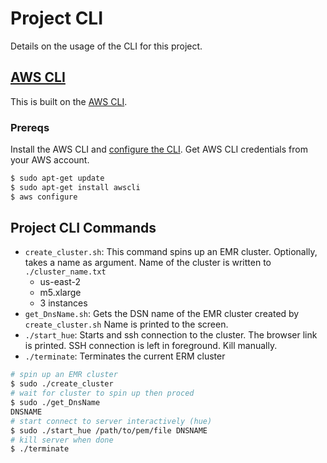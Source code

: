 # Project CLI

Details on the usage of the CLI for this project. 

## [AWS CLI](https://aws.amazon.com/cli/)

This is built on the [AWS CLI](https://docs.aws.amazon.com/cli/latest/userguide/cli-chap-install.html).

### Prereqs

Install the AWS CLI and [configure the CLI](https://docs.aws.amazon.com/cli/latest/userguide/cli-chap-configure.html). Get AWS CLI credentials from your AWS account.

```bash
$ sudo apt-get update
$ sudo apt-get install awscli
$ aws configure
```
## Project CLI Commands

* `create_cluster.sh`: This command spins up an EMR cluster. Optionally, takes a name as argument. 
Name of the cluster is written to `./cluster_name.txt`
  * us-east-2
  * m5.xlarge
  * 3 instances
* `get_DnsName.sh`: Gets the DSN name of the EMR cluster created by `create_cluster.sh` Name is printed to the screen.
* `./start_hue`: Starts and ssh connection to the cluster. The browser link is printed. SSH connection is left in foreground. Kill manually.
* `./terminate`: Terminates the current ERM cluster

```bash
# spin up an EMR cluster
$ sudo ./create_cluster
# wait for cluster to spin up then proced
$ sudo ./get_DnsName
DNSNAME
# start connect to server interactively (hue)
$ sudo ./start_hue /path/to/pem/file DNSNAME
# kill server when done
$ ./terminate
```
